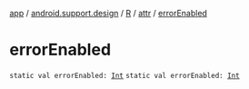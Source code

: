 [app](../../../index.md) / [android.support.design](../../index.md) / [R](../index.md) / [attr](index.md) / [errorEnabled](./error-enabled.md)

# errorEnabled

`static val errorEnabled: `[`Int`](https://kotlinlang.org/api/latest/jvm/stdlib/kotlin/-int/index.html)
`static val errorEnabled: `[`Int`](https://kotlinlang.org/api/latest/jvm/stdlib/kotlin/-int/index.html)